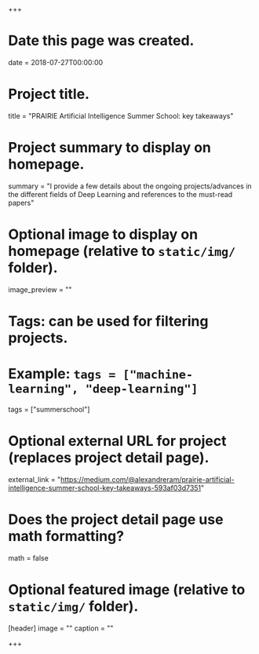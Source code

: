 
+++
# Date this page was created.
date = 2018-07-27T00:00:00

# Project title.
title = "PRAIRIE Artificial Intelligence Summer School: key takeaways"

# Project summary to display on homepage.
summary = "I provide a few details about the ongoing projects/advances in the different fields of Deep Learning and references to the must-read papers"

# Optional image to display on homepage (relative to `static/img/` folder).
image_preview = ""

# Tags: can be used for filtering projects.
# Example: `tags = ["machine-learning", "deep-learning"]`
tags = ["summerschool"]

# Optional external URL for project (replaces project detail page).
external_link = "https://medium.com/@alexandreram/prairie-artificial-intelligence-summer-school-key-takeaways-593af03d7351"

# Does the project detail page use math formatting?
math = false

# Optional featured image (relative to `static/img/` folder).
[header]
image = ""
caption = ""

+++
